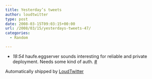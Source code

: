 ```yaml
---
title: Yesterday’s tweets
author: loudtwitter
type: post
date: 2008-03-15T09:03:15+00:00
url: /2008/03/15/yesterdays-tweets-47/
categories:
  - Random

---
```

  * _18:54_ haufe.eggserver sounds interesting for reliable and private deployment. Needs some kind of auth. [#][1]

Automatically shipped by [LoudTwitter][2]

 [1]: http://twitter.com/dangoor/statuses/771710104
 [2]: http://www.loudtwitter.com